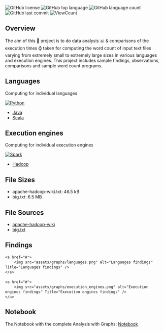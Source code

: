 ![GitHub license](https://img.shields.io/github/license/Thomas-George-T/Word-Count-Data-Analysis?style=flat)
![GitHub top language](https://img.shields.io/github/languages/top/Thomas-George-T/Word-Count-Data-Analysis?style=flat)
![GitHub language count](https://img.shields.io/github/languages/count/Thomas-George-T/Word-Count-Data-Analysis?style=flat)
![GitHub last commit](https://img.shields.io/github/last-commit/Thomas-George-T/Word-Count-Data-Analysis?style=flat)
![ViewCount](https://views.whatilearened.today/views/github/Thomas-George-T/Word-Count-Data-Analysis.svg?cache=remove)

## Overview

The aim of this :green_book: project is to do data analysis :bar_chart: & comparisons of the execution times :watch: taken for computing the word count of input text files varying from extremely small to extremely large sizes in various languages and execution engines. This project includes sample findings, observations, comparisons and sample word count programs. 

## Languages

Computing for individual languages

<p align="left">
	<a href="Python-Word-Count-Data-Analysis">
		<img src="https://raw.githubusercontent.com/Thomas-George-T/Word-Count-Data-Analysis/master/assets/svg/python.svg" alt="Python" Title="Python" width=150/>
	</a>
</p>


- [Java](Java-Word-Count-Data-Analysis)
- [Scala](Scala-Word-Count-Data-Analysis)

<!--
- [Python](Python-Word-Count-Data-Analysis)
-->


## Execution engines

Computing for individual execution engines

<p align="left">
	<a href="Spark-Word-Count-Data-Analysis">
		<img src="https://raw.githubusercontent.com/Thomas-George-T/Word-Count-Data-Analysis/master/assets/svg/apache_spark.svg" alt="Spark" Title="Spark" width=150/>
	</a>
</p>

- [Hadoop](Hadoop-MapReduce-WordCount-Data-Analysis)
<!--
- [Spark](Spark-Word-Count-Data-Analysis)
-->

## File Sizes

- apache-hadoop-wiki.txt: 46.5 kB
- big.txt: 6.5 MB

## File Sources

- [apache-hadoop-wiki](https://en.wikipedia.org/wiki/Apache_Hadoop)
- [big.txt](https://norvig.com/big.txt)

## Findings

<p align="left">

	<a href="#">
		<img src="assets/graphs/languages.png" alt="Languages findings" Title="Languages findings" />
	</a>
	
	<a href="#">
		<img src="assets/graphs/execution_engines.png" alt="Execution engines findings" Title="Execution engines findings" />
	</a>
	
</p>

## Notebook

The Notebook with the complete Analysis with Graphs: [Notebook](Data-Analysis.ipynb)
